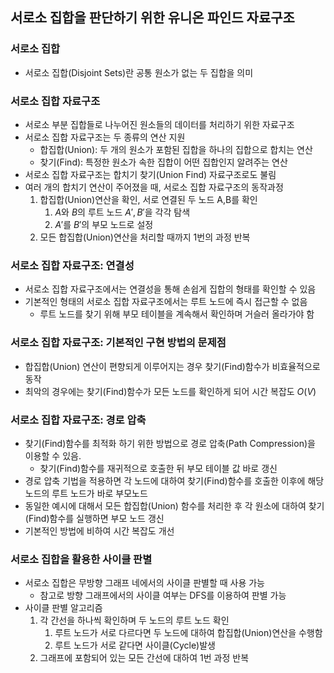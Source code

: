 ## 서로소 집합을 판단하기 위한 유니온 파인드 자료구조
### 서로소 집합
- 서로소 집합(Disjoint Sets)란 공통 원소가 없는 두 집합을 의미
### 서로소 집합 자료구조
- 서로소 부분 집합들로 나누어진 원소들의 데이터를 처리하기 위한 자료구조
- 서로소 집합 자료구조는 두 종류의 연산 지원
  - 합집합(Union): 두 개의 원소가 포함된 집합을 하나의 집합으로 합치는 연산
  - 찾기(Find): 특정한 원소가 속한 집합이 어떤 집합인지 알려주는 연산
- 서로소 집합 자료구조는 합치기 찾기(Union Find) 자료구조로도 불림
- 여러 개의 합치기 연산이 주어졌을 때, 서로소 집합 자료구조의 동작과정
  1. 합집합(Union)연산을 확인, 서로 연결된 두 노드 A,B를 확인
     1. $A$와 $B$의 루트 노드 $A',B'$을 각각 탐색
     2. $A'$를 $B'$의 부모 노드로 설정
  2. 모든 합집합(Union)연산을 처리할 때까지 1번의 과정 반복
### 서로소 집합 자료구조: 연결성
- 서로소 집합 자료구조에서는 연결성을 통해 손쉽게 집합의 형태를 확인할 수 있음
- 기본적인 형태의 서로소 집합 자료구조에서는 루트 노드에 즉시 접근할 수 없음
  - 루트 노드를 찾기 위해 부모 테이블을 계속해서 확인하며 거슬러 올라가야 함
### 서로소 집합 자료구조: 기본적인 구현 방법의 문제점
- 합집합(Union) 연산이 편향되게 이루어지는 경우 찾기(Find)함수가 비효율적으로 동작
- 최악의 경우에는 찾기(Find)함수가 모든 노드를 확인하게 되어 시간 복잡도 $O(V)$
### 서로소 집합 자료구조: 경로 압축
- 찾기(Find)함수를 최적화 하기 위한 방법으로 경로 압축(Path Compression)을 이용할 수 있음.
  - 찾기(Find)함수를 재귀적으로 호출한 뒤 부모 테이블 값 바로 갱신
- 경로 압축 기법을 적용하면 각 노드에 대하여 찾기(Find)함수를 호출한 이후에 해당 노드의 루트 노드가 바로 부모노드
- 동일한 예시에 대해서 모든 합집합(Union) 함수를 처리한 후 각 원소에 대하여 찾기(Find)함수를 실행하면 부모 노드 갱신
- 기본적인 방법에 비하여 시간 복잡도 개선
### 서로소 집합을 활용한 사이클 판별
- 서로소 집합은 무방향 그래프 네에서의 사이클 판별할 때 사용 가능
  - 참고로 방향 그래프에서의 사이클 여부는 DFS를 이용하여 판별 가능
- 사이클 판별 알고리즘
  1. 각 간선을 하나씩 확인하며 두 노드의 루트 노드 확인
     1. 루트 노드가 서로 다르다면 두 노드에 대하여 합집합(Union)연산을 수행함
     2. 루트 노드가 서로 같다면 사이클(Cycle)발생
  2. 그래프에 포함되어 있는 모든 간선에 대하여 1번 과정 반복